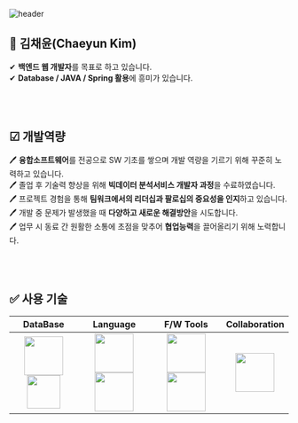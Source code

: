 ![header](https://capsule-render.vercel.app/api?type=waving&color=65C1D9&height=150&section=header&text=Chaeyun_Kim&fontSize=65&fontColor=202020&animation=fadeIn&fontAlignY=38&descAlignY=51&descAlign=62)

<!--
**Chaeyuny/Chaeyuny** is a ✨ _special_ ✨ repository because its `README.md` (this file) appears on your GitHub profile.

Here are some ideas to get you started:

- 🔭 I’m currently working on ...
- 🌱 I’m currently learning ...
- 👯 I’m looking to collaborate on ...
- 🤔 I’m looking for help with ...
- 💬 Ask me about ...
- 📫 How to reach me: ...
- 😄 Pronouns: ...
- ⚡ Fun fact: ...
-->

##  🐣 김채윤(Chaeyun Kim)
✔ **백엔드 웹 개발자**를 목표로 하고 있습니다. <br>
✔ **Database / JAVA / Spring 활용**에 흥미가 있습니다. <br>
<br>
<br>
<br>


## ☑ 개발역량
🖊 **융합소프트웨어**를 전공으로 SW 기초를 쌓으며 개발 역량을 기르기 위해 꾸준히 노력하고 있습니다. <br>
🖊 졸업 후 기술력 향상을 위해 **빅데이터 분석서비스 개발자 과정**을 수료하였습니다. <br>
🖊 프로젝트 경험을 통해 **팀워크에서의 리더십과 팔로십의 중요성을 인지**하고 있습니다. <br>
🖊 개발 중 문제가 발생했을 때 **다양하고 새로운 해결방안**을 시도합니다. <br>
🖊 업무 시 동료 간 원활한 소통에 초점을 맞추어 **협업능력**을 끌어올리기 위해 노력합니다.<br>
<br>
<br>
<br>


## ✅ 사용 기술
| **DataBase** | **Language** | **F/W Tools** | **Collaboration** |
|:--------:|:--------:|:--------:|:--------:|
| <code><img src="https://user-images.githubusercontent.com/103620466/184141486-4bf19ebd-fb47-499a-b3f9-8d41b7848347.png" width="70"><img src="https://user-images.githubusercontent.com/103620466/184141815-ae301f1f-dcc1-42bd-bc32-f0e6f4133d6e.png" width="60"></code> | <code><img src="https://user-images.githubusercontent.com/103620466/184140341-0ece618b-551d-4dc5-baad-606c94dbc263.png" width="70"><img src="https://user-images.githubusercontent.com/103620466/184139621-5190bdf6-900b-4e14-b502-454cfb3ff237.png" width="70"></code> | <code><img src="https://user-images.githubusercontent.com/103620466/184142829-21493524-27b5-449d-b78b-0336d38c8254.png" width="70"><img src="https://user-images.githubusercontent.com/103620466/184143793-dd0b0887-6637-4711-9032-4579755be049.png" width="70"></code> | <code><img src="https://user-images.githubusercontent.com/103620466/184145273-5129039b-bd0d-4c80-a618-46705913a7c6.png" width="70"></code> |

